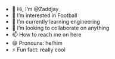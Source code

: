 - 👋 Hi, I’m @Zaddjay
- 👀 I’m interested in Football
- 🌱 I’m currently learning engineering
- 💞️ I’m looking to collaborate on anything
- 📫 How to reach me on here
- 😄 Pronouns: he/him
- ⚡ Fun fact: really cool

<!---
Zaddjay/Zaddjay is a ✨ special ✨ repository because its `README.md` (this file) appears on your GitHub profile.
You can click the Preview link to take a look at your changes.
--->
